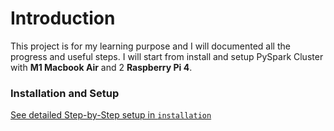 # Introduction
This project is for my learning purpose and I will documented all the progress and useful steps. I will start from install and setup PySpark Cluster with <B>M1 Macbook Air</B> and 2 <B>Raspberry Pi 4</B>.
### Installation and Setup
[See detailed Step-by-Step setup in `installation`](installation/README.md)
